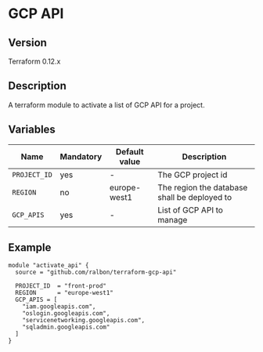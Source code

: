 # GCP API

## Version

Terraform 0.12.x

## Description

A terraform module to activate a list of GCP API for a project.

## Variables

| Name         | Mandatory | Default value | Description
|--------------|-----------|---------------|------------
| `PROJECT_ID` | yes       | -             | The GCP project id
| `REGION`     | no        | europe-west1  | The region the database shall be deployed to
| `GCP_APIS`   | yes       | -             | List of GCP API to manage 

## Example 

```
module "activate_api" {
  source = "github.com/ralbon/terraform-gcp-api"

  PROJECT_ID  = "front-prod"
  REGION      = "europe-west1"
  GCP_APIS = [
    "iam.googleapis.com",
    "oslogin.googleapis.com",
    "servicenetworking.googleapis.com",
    "sqladmin.googleapis.com"
  ]
}
```